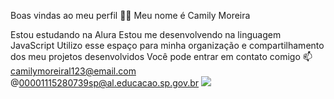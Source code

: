 Boas vindas ao meu perfil 💙💙
Meu nome é Camily Moreira

Estou estudando na Alura
Estou me desenvolvendo na linguagem JavaScript
Utilizo esse espaço para minha organização e compartilhamento dos meu projetos desenvolvidos
Você pode entrar em contato comigo 📫
camilymoreiral123@email.com
@00001115280739sp@al.educacao.sp.gov.br
![]([link](https://media.giphy.com/media/v1.Y2lkPTc5MGI3NjExdXl3ejZtOXc5MDd2dTA0bDRmZzlrNGhtOHRqMXh2aGwzMzg0OHR4eCZlcD12MV9pbnRlcm5hbF9naWZfYnlfaWQmY3Q9Zw/VMIKmms9LCfrmFI2pl/giphy.gif))
